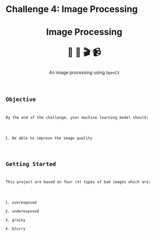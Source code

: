 # Challenge 4: Image Processing</p>

<h1><p align="center">Image Processing</p>
<p align="center">🎥 📸 🎬 📹</p>
</h1>
<p align="center">An image processing using <code>OpenCV</p>

## Objective 
By the end of the challenge, your machine learning model should:
1. Be able to improve the image quality

## Getting Started
This project are based on four (4) types of bad images which are:
1. overexposed
2. underexposed
3. grainy 
4. blurry 

 
